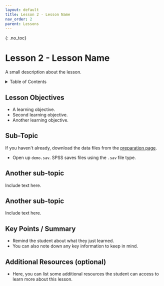 ```yaml
---
layout: default
title: Lesson 2 - Lesson Name
nav_order: 2
parent: Lessons
---
```


{: .no_toc}  
# Lesson 2 - Lesson Name 

A small description about the lesson.

<details markdown="block">
  <summary>
    Table of Contents
  </summary>
  {: .text-delta }
- TOC
{:toc}
</details>

## Lesson Objectives
- A learning objective.
- Second learning objective.
- Another learning objective.

<!-- ## Lesson Video
The following video demonstrates each of the steps outlined below in text.

<iframe height="416" width="100%" allowfullscreen frameborder=0 src="https://echo360.ca/media/a65689c0-c35c-4f33-9c12-f0ac97883f54/public?autoplay=false&automute=false"></iframe>
[View original here.](https://echo360.ca/media/a65689c0-c35c-4f33-9c12-f0ac97883f54/public?autoplay=false&automute=false) -->

## Sub-Topic

If you haven't already, download the data files from the [preparation page](../preparation).

- Open up `demo.sav`. SPSS saves files using the `.sav` file type.

## Another sub-topic

Include text here.

## Another sub-topic

Include text here.

## Key Points / Summary

- Remind the student about what they just learned.
- You can also note down any key information to keep in mind.

## Additional Resources (optional)

- Here, you can list some additional resources the student can access to learn more about this lesson.
